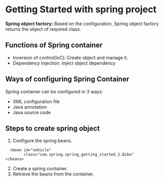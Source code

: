 # Getting Started with spring project

**Spring object factory:** Based on the configuration, Spring object factory returns the object of required class.

## Functions of Spring container
* Inversion of control(IoC): Create object and manage it.
* Dependency Injection: Inject object dependency

## Ways of configuring Spring Container
Spring container can be configured in 3 ways: 
* XML configuration file
* Java annotation
* Java source code

## Steps to create spring object
1. Configure the spring beans.
```<beans>
  <bean id="vehicle"
        class="com.spring.spring_getting_started_2.Bike"
</beans>
```

2. Create a spring container.
3. Retrieve the beans from the container.

